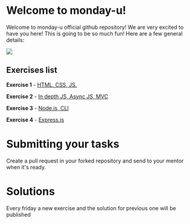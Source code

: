 # Welcome to monday-u!

Welcome to monday-u official github repository! We are very excited to have you here!
This is going to be so much fun! Here are a few general details:

![](https://i.ytimg.com/vi/6_zFLsW7z2E/maxresdefault.jpg)

## Exercises list

**Exercise 1** - [HTML, CSS, JS.](https://github.com/asshishkova/monday-u-exercises/tree/main/src/ex1)

**Exercise 2** - [In depth JS, Async JS, MVC](https://github.com/asshishkova/monday-u-exercises/tree/main/src/ex2)

**Exercise 3** - [Node.js, CLI](https://github.com/asshishkova/monday-u-exercises/tree/main/src/ex3)

**Exercise 4** - [Express.js](https://github.com/asshishkova/monday-u-exercises/tree/main/src/ex4)

# Submitting your tasks
Create a pull request in your forked repository and send to your mentor when it's ready.

# Solutions

Every friday a new exercise and the solution for previous one will be published

